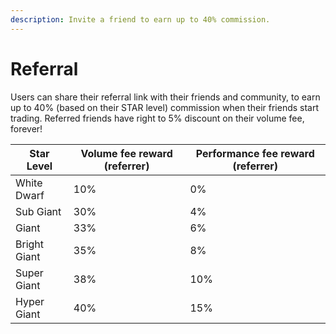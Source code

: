 ```yaml
---
description: Invite a friend to earn up to 40% commission.
---
```


# Referral

Users can share their referral link with their friends and community, to earn up to 40% (based on their STAR level) commission when their friends start trading. Referred friends have right to 5% discount on their volume fee, forever!

| Star Level   | Volume fee reward (referrer) | Performance fee reward (referrer) |
| ------------ | ---------------------------- | --------------------------------- |
| White Dwarf  | 10%                          | 0%                                |
| Sub Giant    | 30%                          | 4%                                |
| Giant        | 33%                          | 6%                                |
| Bright Giant | 35%                          | 8%                                |
| Super Giant  | 38%                          | 10%                               |
| Hyper Giant  | 40%                          | 15%                               |
